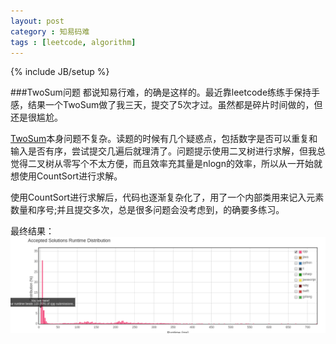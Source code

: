 ```yaml
---
layout: post
category : 知易码难 
tags : [leetcode, algorithm]
---
```

{% include JB/setup %}

###TwoSum问题
都说知易行难，的确是这样的。最近靠leetcode练练手保持手感，结果一个TwoSum做了我三天，提交了5次才过。虽然都是碎片时间做的，但还是很尴尬。

[TwoSum](https://leetcode.com/problems/two-sum/#/description)本身问题不复杂。读题的时候有几个疑惑点，包括数字是否可以重复和输入是否有序，尝试提交几遍后就理清了。问题提示使用二叉树进行求解，但我总觉得二叉树从零写个不太方便，而且效率充其量是nlogn的效率，所以从一开始就想使用CountSort进行求解。

使用CountSort进行求解后，代码也逐渐复杂化了，用了一个内部类用来记入元素数量和序号;并且提交多次，总是很多问题会没考虑到，的确要多练习。

最终结果：![效率图](../../assets/images/twosum.png)
